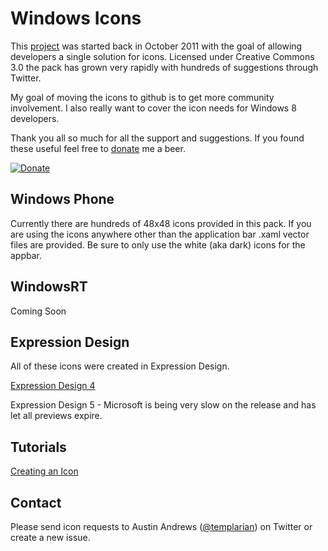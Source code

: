 # Windows Icons

This [project](http://templarian.com/project_windows_phone_icons/) was started back in October 2011 with the goal of allowing developers a single solution for icons. Licensed under Creative Commons 3.0 the pack has grown very rapidly with hundreds of suggestions through Twitter.

My goal of moving the icons to github is to get more community involvement. I also really want to cover the icon needs for Windows 8 developers.

Thank you all so much for all the support and suggestions. If you found these useful feel free to [donate](https://www.paypal.com/cgi-bin/webscr?cmd=_donations&business=JAJEKK28BB6EQ&lc=US&item_name=Templarian&item_number=git%2dwindows%2dicons&currency_code=USD&bn=PP%2dDonationsBF%3abtn_donate_SM%2egif%3aNonHosted) me a beer.

[![Donate](https://www.paypalobjects.com/en_US/i/btn/btn_donate_SM.gif)](https://www.paypal.com/cgi-bin/webscr?cmd=_donations&business=JAJEKK28BB6EQ&lc=US&item_name=Templarian&item_number=git%2dwindows%2dicons&currency_code=USD&bn=PP%2dDonationsBF%3abtn_donate_SM%2egif%3aNonHosted)

## Windows Phone

Currently there are hundreds of 48x48 icons provided in this pack. If you are using the icons anywhere other than the application bar .xaml vector files are provided. Be sure to only use the white (aka dark) icons for the appbar.

## WindowsRT

Coming Soon

## Expression Design

All of these icons were created in Expression Design.

[Expression Design 4](http://www.microsoft.com/expression/products/Design_Overview.aspx)

Expression Design 5 - Microsoft is being very slow on the release and has let all previews expire.

## Tutorials

[Creating an Icon](http://templarian.com/2011/08/06/tutorial_creating_an_icon/)

## Contact

Please send icon requests to Austin Andrews ([@templarian](http://twitter.com/templarian)) on Twitter or create a new issue.